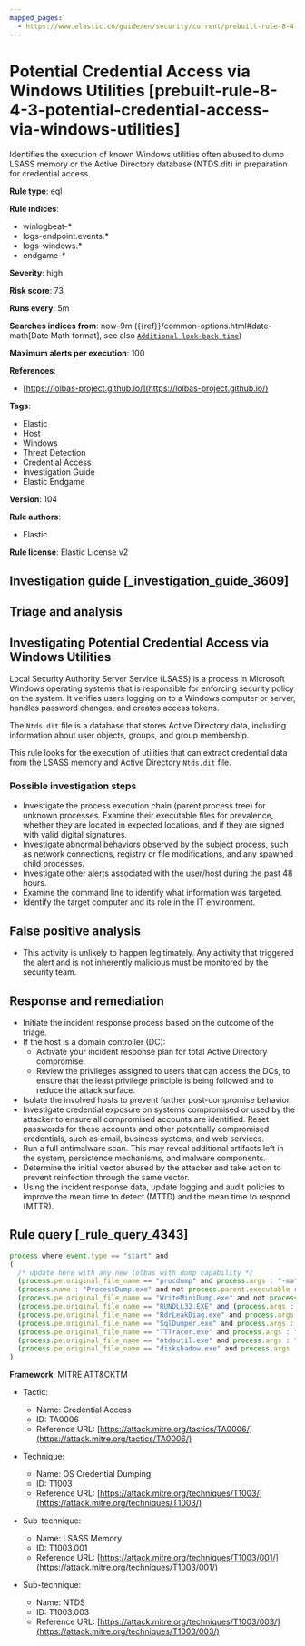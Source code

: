 ```yaml
---
mapped_pages:
  - https://www.elastic.co/guide/en/security/current/prebuilt-rule-8-4-3-potential-credential-access-via-windows-utilities.html
---
```


# Potential Credential Access via Windows Utilities [prebuilt-rule-8-4-3-potential-credential-access-via-windows-utilities]

Identifies the execution of known Windows utilities often abused to dump LSASS memory or the Active Directory database (NTDS.dit) in preparation for credential access.

**Rule type**: eql

**Rule indices**:

* winlogbeat-*
* logs-endpoint.events.*
* logs-windows.*
* endgame-*

**Severity**: high

**Risk score**: 73

**Runs every**: 5m

**Searches indices from**: now-9m ({{ref}}/common-options.html#date-math[Date Math format], see also [`Additional look-back time`](docs-content://solutions/security/detect-and-alert/create-detection-rule.md#rule-schedule))

**Maximum alerts per execution**: 100

**References**:

* [https://lolbas-project.github.io/](https://lolbas-project.github.io/)

**Tags**:

* Elastic
* Host
* Windows
* Threat Detection
* Credential Access
* Investigation Guide
* Elastic Endgame

**Version**: 104

**Rule authors**:

* Elastic

**Rule license**: Elastic License v2

## Investigation guide [_investigation_guide_3609]

## Triage and analysis

## Investigating Potential Credential Access via Windows Utilities

Local Security Authority Server Service (LSASS) is a process in Microsoft Windows operating systems that is responsible for enforcing security policy on the system. It verifies users logging on to a Windows computer or server, handles password changes, and creates access tokens.

The `Ntds.dit` file is a database that stores Active Directory data, including information about user objects, groups, and group membership.

This rule looks for the execution of utilities that can extract credential data from the LSASS memory and Active Directory `Ntds.dit` file.

### Possible investigation steps

- Investigate the process execution chain (parent process tree) for unknown processes. Examine their executable files for prevalence, whether they are located in expected locations, and if they are signed with valid digital signatures.
- Investigate abnormal behaviors observed by the subject process, such as network connections, registry or file modifications, and any spawned child processes.
- Investigate other alerts associated with the user/host during the past 48 hours.
- Examine the command line to identify what information was targeted.
- Identify the target computer and its role in the IT environment.

## False positive analysis

- This activity is unlikely to happen legitimately. Any activity that triggered the alert and is not inherently malicious must be monitored by the security team.

## Response and remediation

- Initiate the incident response process based on the outcome of the triage.
- If the host is a domain controller (DC):
  - Activate your incident response plan for total Active Directory compromise.
  - Review the privileges assigned to users that can access the DCs, to ensure that the least privilege principle is being followed and to reduce the attack surface.
- Isolate the involved hosts to prevent further post-compromise behavior.
- Investigate credential exposure on systems compromised or used by the attacker to ensure all compromised accounts are identified. Reset passwords for these accounts and other potentially compromised credentials, such as email, business systems, and web services.
- Run a full antimalware scan. This may reveal additional artifacts left in the system, persistence mechanisms, and malware components.
- Determine the initial vector abused by the attacker and take action to prevent reinfection through the same vector.
- Using the incident response data, update logging and audit policies to improve the mean time to detect (MTTD) and the mean time to respond (MTTR).

## Rule query [_rule_query_4343]

```js
process where event.type == "start" and
(
  /* update here with any new lolbas with dump capability */
  (process.pe.original_file_name == "procdump" and process.args : "-ma") or
  (process.name : "ProcessDump.exe" and not process.parent.executable regex~ """C:\\Program Files( \  (x86\))?\\Cisco Systems\\.*""") or
  (process.pe.original_file_name == "WriteMiniDump.exe" and not process.parent.executable regex~  """C:\\Program Files( \(x86\))?\\Steam\\.*""") or
  (process.pe.original_file_name == "RUNDLL32.EXE" and (process.args : "MiniDump*" or process.  command_line : "*comsvcs.dll*#24*")) or
  (process.pe.original_file_name == "RdrLeakDiag.exe" and process.args : "/fullmemdmp") or
  (process.pe.original_file_name == "SqlDumper.exe" and process.args : "0x01100*") or
  (process.pe.original_file_name == "TTTracer.exe" and process.args : "-dumpFull" and process.args  : "-attach") or
  (process.pe.original_file_name == "ntdsutil.exe" and process.args : "create*full*") or
  (process.pe.original_file_name == "diskshadow.exe" and process.args : "/s")
)
```

**Framework**: MITRE ATT&CKTM

* Tactic:

    * Name: Credential Access
    * ID: TA0006
    * Reference URL: [https://attack.mitre.org/tactics/TA0006/](https://attack.mitre.org/tactics/TA0006/)

* Technique:

    * Name: OS Credential Dumping
    * ID: T1003
    * Reference URL: [https://attack.mitre.org/techniques/T1003/](https://attack.mitre.org/techniques/T1003/)

* Sub-technique:

    * Name: LSASS Memory
    * ID: T1003.001
    * Reference URL: [https://attack.mitre.org/techniques/T1003/001/](https://attack.mitre.org/techniques/T1003/001/)

* Sub-technique:

    * Name: NTDS
    * ID: T1003.003
    * Reference URL: [https://attack.mitre.org/techniques/T1003/003/](https://attack.mitre.org/techniques/T1003/003/)



